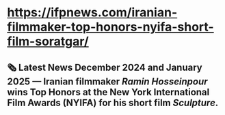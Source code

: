# https://ifpnews.com/iranian-filmmaker-top-honors-nyifa-short-film-soratgar/
## 🗞️ Latest News  **December 2024 and January 2025** — Iranian filmmaker *Ramin Hosseinpour* wins **Top Honors** at the **New York International Film Awards (NYIFA)** for his short film *Sculpture*.

